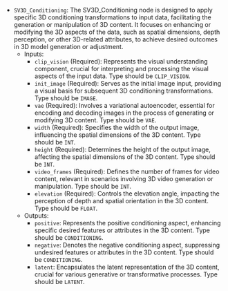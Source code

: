 - `SV3D_Conditioning`: The SV3D_Conditioning node is designed to apply specific 3D conditioning transformations to input data, facilitating the generation or manipulation of 3D content. It focuses on enhancing or modifying the 3D aspects of the data, such as spatial dimensions, depth perception, or other 3D-related attributes, to achieve desired outcomes in 3D model generation or adjustment.
    - Inputs:
        - `clip_vision` (Required): Represents the visual understanding component, crucial for interpreting and processing the visual aspects of the input data. Type should be `CLIP_VISION`.
        - `init_image` (Required): Serves as the initial image input, providing a visual basis for subsequent 3D conditioning transformations. Type should be `IMAGE`.
        - `vae` (Required): Involves a variational autoencoder, essential for encoding and decoding images in the process of generating or modifying 3D content. Type should be `VAE`.
        - `width` (Required): Specifies the width of the output image, influencing the spatial dimensions of the 3D content. Type should be `INT`.
        - `height` (Required): Determines the height of the output image, affecting the spatial dimensions of the 3D content. Type should be `INT`.
        - `video_frames` (Required): Defines the number of frames for video content, relevant in scenarios involving 3D video generation or manipulation. Type should be `INT`.
        - `elevation` (Required): Controls the elevation angle, impacting the perception of depth and spatial orientation in the 3D content. Type should be `FLOAT`.
    - Outputs:
        - `positive`: Represents the positive conditioning aspect, enhancing specific desired features or attributes in the 3D content. Type should be `CONDITIONING`.
        - `negative`: Denotes the negative conditioning aspect, suppressing undesired features or attributes in the 3D content. Type should be `CONDITIONING`.
        - `latent`: Encapsulates the latent representation of the 3D content, crucial for various generative or transformative processes. Type should be `LATENT`.
